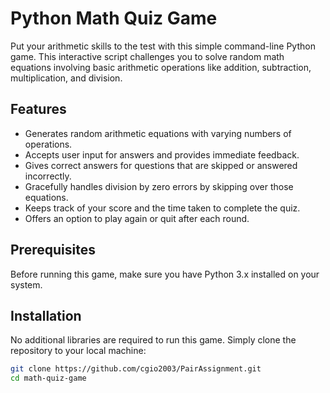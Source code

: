 # Python Math Quiz Game

Put your arithmetic skills to the test with this simple command-line Python game. This interactive script challenges you to solve random math equations involving basic arithmetic operations like addition, subtraction, multiplication, and division. 

## Features

- Generates random arithmetic equations with varying numbers of operations.
- Accepts user input for answers and provides immediate feedback.
- Gives correct answers for questions that are skipped or answered incorrectly.
- Gracefully handles division by zero errors by skipping over those equations.
- Keeps track of your score and the time taken to complete the quiz.
- Offers an option to play again or quit after each round.

## Prerequisites

Before running this game, make sure you have Python 3.x installed on your system. 

## Installation

No additional libraries are required to run this game. Simply clone the repository to your local machine:

```bash
git clone https://github.com/cgio2003/PairAssignment.git
cd math-quiz-game
